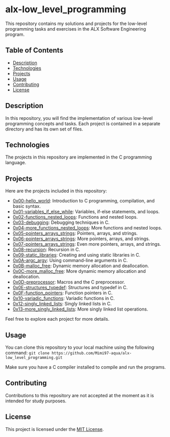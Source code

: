 # alx-low_level_programming

This repository contains my solutions and projects for the low-level programming tasks and exercises in the ALX Software Engineering program.

## Table of Contents

- [Description](#description)
- [Technologies](#technologies)
- [Projects](#projects)
- [Usage](#usage)
- [Contributing](#contributing)
- [License](#license)

## Description

In this repository, you will find the implementation of various low-level programming concepts and tasks. Each project is contained in a separate directory and has its own set of files.

## Technologies

The projects in this repository are implemented in the C programming language.

## Projects

Here are the projects included in this repository:

- [0x00-hello_world](./0x00-hello_world): Introduction to C programming, compilation, and basic syntax.
- [0x01-variables_if_else_while](./0x01-variables_if_else_while): Variables, if-else statements, and loops.
- [0x02-functions_nested_loops](./0x02-functions_nested_loops): Functions and nested loops.
- [0x03-debugging](./0x03-debugging): Debugging techniques in C.
- [0x04-more_functions_nested_loops](./0x04-more_functions_nested_loops): More functions and nested loops.
- [0x05-pointers_arrays_strings](./0x05-pointers_arrays_strings): Pointers, arrays, and strings.
- [0x06-pointers_arrays_strings](./0x06-pointers_arrays_strings): More pointers, arrays, and strings.
- [0x07-pointers_arrays_strings](./0x07-pointers_arrays_strings): Even more pointers, arrays, and strings.
- [0x08-recursion](./0x08-recursion): Recursion in C.
- [0x09-static_libraries](./0x09-static_libraries): Creating and using static libraries in C.
- [0x0A-argc_argv](./0x0A-argc_argv): Using command-line arguments in C.
- [0x0B-malloc_free](./0x0B-malloc_free): Dynamic memory allocation and deallocation.
- [0x0C-more_malloc_free](./0x0C-more_malloc_free): More dynamic memory allocation and deallocation.
- [0x0D-preprocessor](./0x0D-preprocessor): Macros and the C preprocessor.
- [0x0E-structures_typedef](./0x0E-structures_typedef): Structures and typedef in C.
- [0x0F-function_pointers](./0x0F-function_pointers): Function pointers in C.
- [0x10-variadic_functions](./0x10-variadic_functions): Variadic functions in C.
- [0x12-singly_linked_lists](./0x12-singly_linked_lists): Singly linked lists in C.
- [0x13-more_singly_linked_lists](./0x13-more_singly_linked_lists): More singly linked list operations.

Feel free to explore each project for more details.

## Usage

You can clone this repository to your local machine using the following command:
```git clone https://github.com/Mimi97-aqua/alx-low_level_programming.git```

Make sure you have a C compiler installed to compile and run the programs.

## Contributing

Contributions to this repository are not accepted at the moment as it is intended for study purposes.

## License

This project is licensed under the [MIT License](LICENSE).
